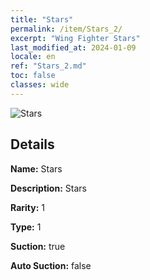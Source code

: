```yaml
---
title: "Stars"
permalink: /item/Stars_2/
excerpt: "Wing Fighter Stars"
last_modified_at: 2024-01-09
locale: en
ref: "Stars_2.md"
toc: false
classes: wide
---
```



 ![Stars](/images/item/Stars_p.png)



## Details

 **Name:** Stars 

 **Description:** Stars

 **Rarity:** 1 

 **Type:** 1 

 **Suction:** true 

 **Auto Suction:** false 


